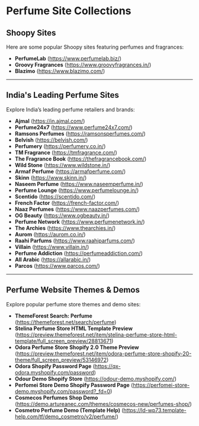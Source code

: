 # Perfume Site Collections

## Shoopy Sites

Here are some popular Shoopy sites featuring perfumes and fragrances:

- **PerfumeLab** (https://www.perfumelab.biz/)
- **Groovy Fragrances** (https://www.groovyfragrances.in/)
- **Blazimo** (https://www.blazimo.com/)

---

## India's Leading Perfume Sites

Explore India’s leading perfume retailers and brands:

- **Ajmal** (https://in.ajmal.com/)
- **Perfume24x7** (https://www.perfume24x7.com/)
- **Ramsons Perfumes** (https://ramsonsperfumes.com/)
- **Belvish** (https://belvish.com/)
- **Perfumery** (https://perfumery.co.in/)
- **TM Fragrance** (https://tmfragrance.com/)
- **The Fragrance Book** (https://thefragrancebook.com/)
- **Wild Stone** (https://www.wildstone.in/)
- **Armaf Perfume** (https://armafperfume.com/)
- **Skinn** (https://www.skinn.in/)
- **Naseem Perfume** (https://www.naseemperfume.in/)
- **Perfume Lounge** (https://www.perfumelounge.in/)
- **Scentido** (https://scentido.com/)
- **French Factor** (https://french-factor.com/)
- **Naaz Perfumes** (https://www.naazperfumes.com/)
- **OG Beauty** (https://www.ogbeauty.in/)
- **Perfume Network** (https://www.perfumenetwork.in/)
- **The Archies** (https://www.thearchies.in/)
- **Aurom** (https://aurom.co.in/)
- **Raahi Parfums** (https://www.raahiparfums.com/)
- **Villain** (https://www.villain.in/)
- **Perfume Addiction** (https://perfumeaddiction.com/)
- **All Arabic** (https://allarabic.in/)
- **Parcos** (https://www.parcos.com/)

---

## Perfume Website Themes & Demos

Explore popular perfume store themes and demo sites:

- **ThemeForest Search: Perfume** (https://themeforest.net/search/perfume)
- **Stelina Perfume Store HTML Template Preview** (https://preview.themeforest.net/item/stelina-perfume-store-html-template/full_screen_preview/28813671)
- **Odora Perfume Store Shopify 2.0 Theme Preview** (https://preview.themeforest.net/item/odora-perfume-store-shopify-20-theme/full_screen_preview/53146972)
- **Odora Shopify Password Page** (https://qx-odora.myshopify.com/password)
- **Odour Demo Shopify Store** (https://odour-demo.myshopify.com/)
- **Perfomei Store Demo Shopify Password Page** (https://perfomei-store-demo.myshopify.com/password?_fd=0)
- **Cosmecos Perfumes Shop Demo** (https://demo.artureanec.com/themes/cosmecos-new/perfumes-shop/)
- **Cosmetro Perfume Demo (Template Help)** (https://ld-wp73.template-help.com/tf/demo_cosmetro/v2/perfume/)
